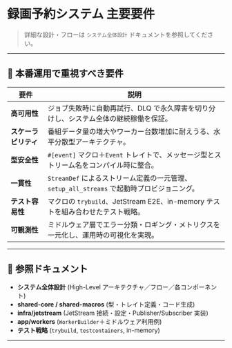 # 録画予約システム 主要要件

> 詳細な設計・フローは `システム全体設計` ドキュメントを参照してください。

---

## 🎯 本番運用で重視すべき要件

| 要件         | 説明                                                                               |
|--------------|------------------------------------------------------------------------------------|
| **高可用性** | ジョブ失敗時に自動再試行、DLQ で永久障害を切り分けし、システム全体の継続稼働を保証。        |
| **スケーラビリティ** | 番組データ量の増大やワーカー台数増加に耐えうる、水平分散型アーキテクチャ。              |
| **型安全性** | `#[event]` マクロ＋`Event` トレイトで、メッセージ型とストリーム名をコンパイル時に整合。   |
| **一貫性**   | `StreamDef` によるストリーム定義の一元管理、`setup_all_streams` で起動時プロビジョニング。   |
| **テスト容易性** | マクロの `trybuild`、JetStream E2E、in-memory テストを組み合わせたテスト戦略。          |
| **可観測性** | ミドルウェア層でエラー分類・ロギング・メトリクスを一元化し、運用時の可視化を実現。         |

---

## 📌 参照ドキュメント

- **システム全体設計** (High-Level アーキテクチャ／フロー／各コンポーネント)
- **shared-core / shared-macros** (型・トレイト定義・コード生成)
- **infra/jetstream** (JetStream 接続・設定・Publisher/Subscriber 実装)
- **app/workers** (`WorkerBuilder`＋ミドルウェア利用例)
- **テスト戦略** (`trybuild`, `testcontainers`, in-memory)

---
